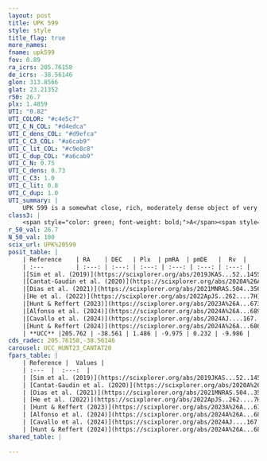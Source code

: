 ```yaml
---
layout: post
title: UPK 599
style: style
title_flag: true
more_names: 
fname: upk599
fov: 0.89
ra_icrs: 205.76158
de_icrs: -38.56146
glon: 313.8566
glat: 23.21352
r50: 26.7
plx: 1.4859
UTI: "0.82"
UTI_COLOR: "#c4e5c7"
UTI_C_N_COL: "#d4edca"
UTI_C_dens_COL: "#d9efca"
UTI_C_C3_COL: "#a6cab9"
UTI_C_lit_COL: "#c9e8c8"
UTI_C_dup_COL: "#a6cab9"
UTI_C_N: 0.75
UTI_C_dens: 0.73
UTI_C_C3: 1.0
UTI_C_lit: 0.8
UTI_C_dup: 1.0
UTI_summary: |
    UPK 599 is a somewhat close, rich, moderately dense object of very high C3 quality. It is well-studied in the literature.
class3: |
    <span style="color: green; font-weight: bold;">A</span><span style="color: green; font-weight: bold;">A</span>
r_50_val: 26.7
N_50_val: 100
scix_url: UPK%20599
posit_table: |
    | Reference    | RA    | DEC   | Plx  | pmRA  | pmDE   |  Rv  |
    | :---         | :---: | :---: | :---: | :---: | :---: | :---: |
    |[Sim et al. (2019)](https://scixplorer.org/abs/2019JKAS...52..145S) | 205.944 | -38.581 | -- | -9.95 | 0.3 | -- |
    |[Cantat-Gaudin et al. (2020)](https://scixplorer.org/abs/2020A%26A...640A...1C) | 205.84 | -38.576 | 1.458 | -9.945 | 0.293 | -- |
    |[Dias et al. (2021)](https://scixplorer.org/abs/2021MNRAS.504..356D) | 205.878 | -38.647 | 1.479 | -9.933 | 0.332 | -8.062 |
    |[He et al. (2022)](https://scixplorer.org/abs/2022ApJS..262....7H) | 205.714 | -38.603 | 1.489 | -10.035 | 0.239 | -- |
    |[Hunt & Reffert (2023)](https://scixplorer.org/abs/2023A%26A...673A.114H) | 206.089 | -38.77 | 1.463 | -10.022 | 0.284 | -8.648 |
    |[Alfonso et al. (2024)](https://scixplorer.org/abs/2024A%26A...689A..18A) | 205.746 | -38.527 | 1.434 | -9.98 | 0.224 | -- |
    |[Cavallo et al. (2024)](https://scixplorer.org/abs/2024AJ....167...12C) | 205.68 | -38.493 | 1.477 | -- | -- | -- |
    |[Hunt & Reffert (2024)](https://scixplorer.org/abs/2024A%26A...686A..42H) | 206.089 | -38.77 | 1.463 | -10.022 | 0.284 | -8.648 |
    | **UCC** |205.762 | -38.561 | 1.486 | -9.975 | 0.232 | -9.986 | 
cds_radec: 205.76158,-38.56146
carousel: UCC_HUNT23_CANTAT20
fpars_table: |
    | Reference |  Values |
    | :---  |  :---:  |
    | [Sim et al. (2019)](https://scixplorer.org/abs/2019JKAS...52..145S) | `d_pc=670, log(age)=7.3` |
    | [Cantat-Gaudin et al. (2020)](https://scixplorer.org/abs/2020A%26A...640A...1C) | `AVNN=0.1, DMNN=9.07, AgeNN=7.29` |
    | [Dias et al. (2021)](https://scixplorer.org/abs/2021MNRAS.504..356D) | `Av=0.253, Dist=679, logage=7.879, [Fe/H]=0.137` |
    | [He et al. (2022)](https://scixplorer.org/abs/2022ApJS..262....7H) | `A0=0.05, logAge=7.25` |
    | [Hunt & Reffert (2023)](https://scixplorer.org/abs/2023A%26A...673A.114H) | `AV50=0.189, diffAV50=0.816, MOD50=9.067, logAge50=7.117` |
    | [Alfonso et al. (2024)](https://scixplorer.org/abs/2024A%26A...689A..18A) | `AV=0.09986, MOD=9.06996, logAge=7.39029, Z=0.13693` |
    | [Cavallo et al. (2024)](https://scixplorer.org/abs/2024AJ....167...12C) | `AV50=0.41, dMod50=9.36, logAge50=6.8, [Fe/H]50=-0.06` |
    | [Hunt & Reffert (2024)](https://scixplorer.org/abs/2024A%26A...686A..42H) | `MassJ=41.3948` |
shared_table: |
    
---
```

